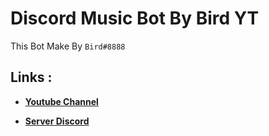 # Discord Music Bot By Bird YT

This Bot Make By `Bird#8888`

## Links :

* **[Youtube Channel](https://www.youtube.com/channel/UCwmLuK9cTqBcnm6vty7TUUw)**

* **[Server Discord](https://discord.gg/V4JwFFgBgp)**